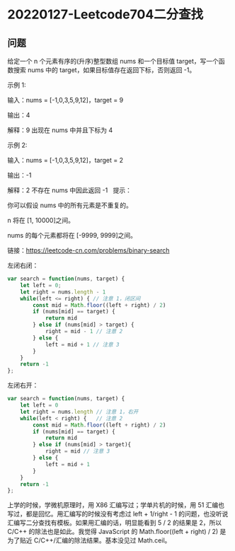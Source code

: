 # 20220127-Leetcode704二分查找

## 问题

给定一个 n 个元素有序的(升序)整型数组 nums 和一个目标值 target，写一个函数搜索 nums 中的 target，如果目标值存在返回下标，否则返回 -1。

示例 1:

输入：nums = [-1,0,3,5,9,12]，target = 9

输出：4

解释：9 出现在 nums 中并且下标为 4

示例 2:

输入：nums = [-1,0,3,5,9,12]，target = 2

输出：-1

解释：2 不存在 nums 中因此返回 -1
 
提示：

你可以假设 nums 中的所有元素是不重复的。

n 将在 [1, 10000]之间。

nums 的每个元素都将在 [-9999, 9999]之间。

链接：https://leetcode-cn.com/problems/binary-search

左闭右闭：

```JavaScript
var search = function(nums, target) {
    let left = 0;
    let right = nums.length - 1
    while(left <= right) { // 注意 1，闭区间
        const mid = Math.floor((left + right) / 2)
        if (nums[mid] == target) {
            return mid
        } else if (nums[mid] > target) {
            right = mid - 1 // 注意 2
        } else {
            left = mid + 1 // 注意 3
        }
    }
    return -1
};
```

左闭右开：

```JavaScript
var search = function(nums, target) {
    let left = 0
    let right = nums.length // 注意 1，右开
    while(left < right) {	// 注意 2
        const mid = Math.floor((left + right) / 2)
        if (nums[mid] == target) {
            return mid
        } else if (nums[mid] > target){
            right = mid // 注意 3
        } else {
            left = mid + 1
        }
    }
    return -1
};
```

上学的时候，学微机原理时，用 X86 汇编写过；学单片机的时候，用 51 汇编也写过，都是回忆。用汇编写的时候没有考虑过 left + 1/right - 1 的问题，也没听说汇编写二分查找有模板。如果用汇编的话，明显能看到 5 / 2 的结果是 2，所以 C/C++ 的除法也是如此。我觉得 JavaScript 的 Math.floor((left + right) / 2) 是为了贴近 C/C++/汇编的除法结果。基本没见过 Math.ceil。




